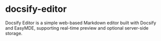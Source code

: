 # docsify-editor
Docsify Editor is a simple web-based Markdown editor built with Docsify and EasyMDE, supporting real-time preview and optional server-side storage.
